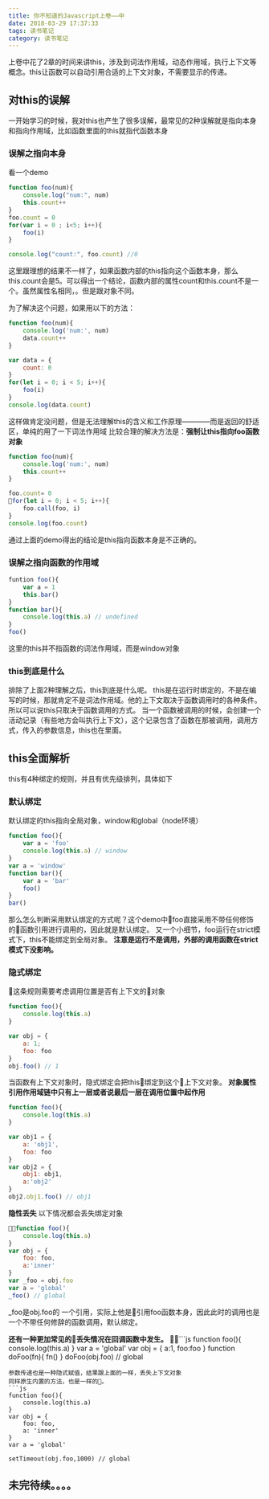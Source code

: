 ```yaml
---
title: 你不知道的Javascript上卷——中
date: 2018-03-29 17:37:33
tags: 读书笔记
category: 读书笔记
---
```


上卷中花了2章的时间来讲this，涉及到词法作用域，动态作用域，执行上下文等概念。this让函数可以自动引用合适的上下文对象，不需要显示的传递。

## 对this的误解
一开始学习的时候，我对this也产生了很多误解，最常见的2种误解就是指向本身和指向作用域，比如函数里面的this就指代函数本身

### 误解之指向本身

看一个demo
```js
function foo(num){
    console.log("num:", num)
    this.count++
}
foo.count = 0
for(var i = 0 ; i<5; i++){
    foo(i)
}

console.log("count:", foo.count) //0
```
这里跟理想的结果不一样了，如果函数内部的this指向这个函数本身，那么this.count会是5。可以得出一个结论，函数内部的属性count和this.count不是一个。虽然属性名相同，。但是跟对象不同。

为了解决这个问题，如果用以下的方法：
```js
function foo(num){
    console.log('num:', num)
    data.count++
}

var data = {
    count: 0
}
for(let i = 0; i < 5; i++){
    foo(i)
}
console.log(data.count)
```
这样做肯定没问题，但是无法理解this的含义和工作原理————而是返回的舒适区，单纯的用了一下词法作用域
比较合理的解决方法是：**强制让this指向foo函数对象**

```js
function foo(num){
    console.log('num:', num)
    this.count++
}

foo.count= 0
for(let i = 0; i < 5; i++){
    foo.call(foo, i)
}
console.log(foo.count)
```
通过上面的demo得出的结论是this指向函数本身是不正确的。

### 误解之指向函数的作用域
```js
funtion foo(){
    var a = 1
    this.bar()
}
function bar(){
    console.log(this.a) // undefined
}
foo()
```
这里的this并不指函数的词法作用域，而是window对象

### this到底是什么

排除了上面2种理解之后，this到底是什么呢。
this是在运行时绑定的，不是在编写的时候，那就肯定不是词法作用域。他的上下文取决于函数调用时的各种条件。
所以可以说this只取决于函数调用的方式。
当一个函数被调用的时候，会创建一个活动记录（有些地方会叫执行上下文），这个记录包含了函数在那被调用，调用方式，传入的参数信息，this也在里面。

## this全面解析
this有4种绑定的规则，并且有优先级排列，具体如下
### 默认绑定
默认绑定的this指向全局对象，window和global（node环境）
```js
function foo(){
    var a = 'foo'
    console.log(this.a) // window
}
var a = 'window'
function bar(){
    var a = 'bar'
    foo()
}
bar()
```
那么怎么判断采用默认绑定的方式呢？这个demo中foo直接采用不带任何修饰的函数引用进行调用的，因此就是默认绑定。
又一个小细节，foo运行在strict模式下，this不能绑定到全局对象。
**注意是运行不是调用，外部的调用函数在strict模式下没影响。**
### 隐式绑定
这条规则需要考虑调用位置是否有上下文的对象
```js
function foo(){
    console.log(this.a)
}

var obj = {
    a: 1;
    foo: foo
}
obj.foo() // 1
```
当函数有上下文对象时，隐式绑定会把this绑定到这个上下文对象。
**对象属性引用作用域链中只有上一层或者说最后一层在调用位置中起作用**
```js
function foo(){
    console.log(this.a)
}

var obj1 = {
    a: 'obj1',
    foo: foo
}
var obj2 = {
    obj1: obj1,
    a:'obj2'
}
obj2.obj1.foo() // obj1
```
**隐性丢失**
以下情况都会丢失绑定对象
```js
function foo(){
    console.log(this.a)
}
var obj = {
    foo: foo,
    a:'inner'
}
var _foo = obj.foo
var a = 'global'
_foo() // global
```
_foo是obj.foo的 一个引用，实际上他是引用foo函数本身，因此此时的调用也是一个不带任何修辞的函数调用，默认绑定。

**还有一种更加常见的丢失情况在回调函数中发生。**
```js
function foo(){
    console.log(this.a)
}
var a = 'global'
var obj = {
    a:1,
    foo:foo
}
function doFoo(fn){
    fn()
}
doFoo(obj.foo) // global

```
参数传递也是一种隐式赋值，结果跟上面的一样，丢失上下文对象
同样原生内置的方法，也是一样的。
```js
function foo(){
    console.log(this.a)
}
var obj = {
    foo: foo,
    a: 'inner'
}
var a = 'global'

setTimeout(obj.foo,1000) // global
```
## 未完待续。。。。


